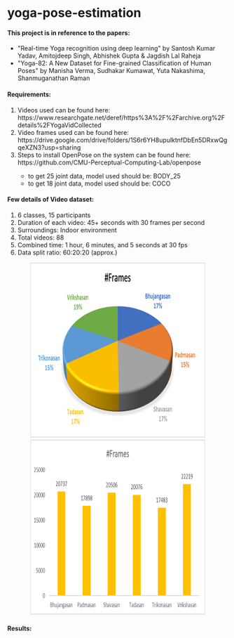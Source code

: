 # yoga-pose-estimation
<b><h4>This project is in reference to the papers:</h4></b>
 
 - "Real-time Yoga recognition using deep learning" by Santosh Kumar Yadav, Amitojdeep Singh, Abhishek Gupta & Jagdish Lal Raheja 
 - "Yoga-82: A New Dataset for Fine-grained Classification of Human Poses" by Manisha Verma, Sudhakar Kumawat, Yuta Nakashima, Shanmuganathan Raman

<h4> Requirements: </h4>
  <ol><li> Videos used can be found here: https://www.researchgate.net/deref/https%3A%2F%2Farchive.org%2Fdetails%2FYogaVidCollected</li>
      <li> Video frames used can be found here: https://drive.google.com/drive/folders/1S6r6YH8upulktnfDbEn5DRxwQgqeXZN3?usp=sharing</li>
      <li> Steps to install OpenPose on the system can be found here: https://github.com/CMU-Perceptual-Computing-Lab/openpose</li>
      <ul>
        <li> to get 25 joint data, model used should be: BODY_25 </li>
        <li> to get 18 joint data, model used should be: COCO </li>
      </ul>
  </ol>
  
  <h4> Few details of Video dataset: </h4>
  <ol>
  <li>6 classes, 15 participants</li>
  <li>Duration of each video: 45+ seconds with 30 frames per second</li>
  <li>Surroundings: Indoor environment</li>
  <li>Total videos: 88</li>
  <li>Combined time: 1 hour, 6 minutes, and 5 seconds at 30 fps</li>
  <li>Data split ratio: 60:20:20 (approx.)</li>
  </ol>
  <p float="left" align="center">
   <img src="/CNN-LSTM-model/data/framesinfo1.png" width="400" height="400" />
   <img src="/CNN-LSTM-model/data/framesinfo2.png" width="400" height="400" />
 </p>
  


  
  <h4> Results: </h4>
  
  
  
